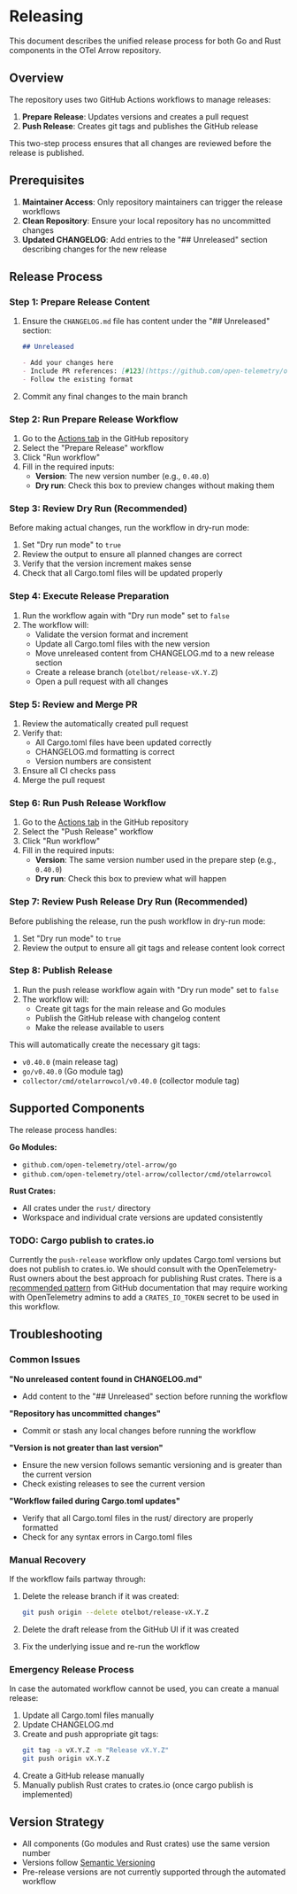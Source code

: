 # Releasing

This document describes the unified release process for both Go and Rust
components in the OTel Arrow repository.

## Overview

The repository uses two GitHub Actions workflows to manage releases:

1. **Prepare Release**: Updates versions and creates a pull request
2. **Push Release**: Creates git tags and publishes the GitHub release

This two-step process ensures that all changes are reviewed before the release
is published.

## Prerequisites

1. **Maintainer Access**: Only repository maintainers can trigger the release
   workflows
2. **Clean Repository**: Ensure your local repository has no uncommitted changes
3. **Updated CHANGELOG**: Add entries to the "## Unreleased" section describing
   changes for the new release

## Release Process

### Step 1: Prepare Release Content

1. Ensure the `CHANGELOG.md` file has content under the "## Unreleased" section:
   ```markdown
   ## Unreleased
   
   - Add your changes here
   - Include PR references: [#123](https://github.com/open-telemetry/otel-arrow/pull/123)
   - Follow the existing format
   ```

2. Commit any final changes to the main branch

### Step 2: Run Prepare Release Workflow

1. Go to the [Actions tab](https://github.com/open-telemetry/otel-arrow/actions)
   in the GitHub repository
2. Select the "Prepare Release" workflow
3. Click "Run workflow"
4. Fill in the required inputs:
   - **Version**: The new version number (e.g., `0.40.0`)
   - **Dry run**: Check this box to preview changes without making them

### Step 3: Review Dry Run (Recommended)

Before making actual changes, run the workflow in dry-run mode:

1. Set "Dry run mode" to `true`
2. Review the output to ensure all planned changes are correct
3. Verify that the version increment makes sense
4. Check that all Cargo.toml files will be updated properly

### Step 4: Execute Release Preparation

1. Run the workflow again with "Dry run mode" set to `false`
2. The workflow will:
   - Validate the version format and increment
   - Update all Cargo.toml files with the new version
   - Move unreleased content from CHANGELOG.md to a new release section
   - Create a release branch (`otelbot/release-vX.Y.Z`)
   - Open a pull request with all changes

### Step 5: Review and Merge PR

1. Review the automatically created pull request
2. Verify that:
   - All Cargo.toml files have been updated correctly
   - CHANGELOG.md formatting is correct
   - Version numbers are consistent
3. Ensure all CI checks pass
4. Merge the pull request

### Step 6: Run Push Release Workflow

1. Go to the [Actions tab](https://github.com/open-telemetry/otel-arrow/actions)
   in the GitHub repository
2. Select the "Push Release" workflow
3. Click "Run workflow"
4. Fill in the required inputs:
   - **Version**: The same version number used in the prepare step (e.g.,
     `0.40.0`)
   - **Dry run**: Check this box to preview what will happen

### Step 7: Review Push Release Dry Run (Recommended)

Before publishing the release, run the push workflow in dry-run mode:

1. Set "Dry run mode" to `true`
2. Review the output to ensure all git tags and release content look correct

### Step 8: Publish Release

1. Run the push release workflow again with "Dry run mode" set to `false`
2. The workflow will:
   - Create git tags for the main release and Go modules
   - Publish the GitHub release with changelog content
   - Make the release available to users

This will automatically create the necessary git tags:
- `v0.40.0` (main release tag)
- `go/v0.40.0` (Go module tag)
- `collector/cmd/otelarrowcol/v0.40.0` (collector module tag)

## Supported Components

The release process handles:

**Go Modules:**
- `github.com/open-telemetry/otel-arrow/go`
- `github.com/open-telemetry/otel-arrow/collector/cmd/otelarrowcol`

**Rust Crates:**
- All crates under the `rust/` directory
- Workspace and individual crate versions are updated consistently

### TODO: Cargo publish to crates.io
Currently the `push-release` workflow only updates Cargo.toml versions but does
not publish to crates.io. We should consult with the OpenTelemetry-Rust owners
about the best approach for publishing Rust crates. There is a [recommended
pattern](https://docs.github.com/en/actions/how-tos/writing-workflows/building-and-testing/building-and-testing-rust#publishing-your-package-or-library-to-cratesio)
from GitHub documentation that may require working with OpenTelemetry admins to
add a `CRATES_IO_TOKEN` secret to be used in this workflow.

## Troubleshooting

### Common Issues

**"No unreleased content found in CHANGELOG.md"**
- Add content to the "## Unreleased" section before running the workflow

**"Repository has uncommitted changes"**
- Commit or stash any local changes before running the workflow

**"Version is not greater than last version"**
- Ensure the new version follows semantic versioning and is greater than the
  current version
- Check existing releases to see the current version

**"Workflow failed during Cargo.toml updates"**
- Verify that all Cargo.toml files in the rust/ directory are properly formatted
- Check for any syntax errors in Cargo.toml files

### Manual Recovery

If the workflow fails partway through:

1. Delete the release branch if it was created:
   ```bash
   git push origin --delete otelbot/release-vX.Y.Z
   ```

2. Delete the draft release from the GitHub UI if it was created

3. Fix the underlying issue and re-run the workflow

### Emergency Release Process

In case the automated workflow cannot be used, you can create a manual release:

1. Update all Cargo.toml files manually
2. Update CHANGELOG.md
3. Create and push appropriate git tags:
   ```bash
   git tag -a vX.Y.Z -m "Release vX.Y.Z"
   git push origin vX.Y.Z
   ```
4. Create a GitHub release manually
5. <!-- TODO: Add step for manual cargo publish once implemented -->
   Manually publish Rust crates to crates.io (once cargo publish is implemented)

## Version Strategy

- All components (Go modules and Rust crates) use the same version number
- Versions follow [Semantic Versioning](https://semver.org/)
- Pre-release versions are not currently supported through the automated
  workflow
